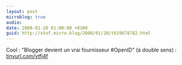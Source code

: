 ```yaml
---
layout: post
microblog: true
audio: 
date: 2008-01-20 01:00:00 +0100
guid: http://xtof.micro.blog/2008/01/20/t619678782.html
---
```

Cool : "Blogger devient un vrai fournisseur #OpenID" (à double sens) : [tinyurl.com/ytfj4f](http://tinyurl.com/ytfj4f)
